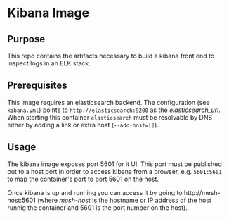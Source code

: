 # Kibana Image

## Purpose

This repo contains the artifacts necessary to build a kibana front end to inspect logs in an ELK stack.

## Prerequisites

This image requires an elasticsearch backend. The configuration (see `kibana.yml`) points to `http://elasticsearch:9200` as the *elasticsearch_url*. When starting this container `elasticsearch` must be resolvable by DNS either by adding a link or extra host (`--add-host=[]`).

## Usage

The kibana image exposes port 5601 for it UI. This port must be published out to a host port in order to access kibana from a browser, e.g. `5601:5601` to map the container's port to port 5601 on the host.

Once kibana is up and running you can access it by going to http://mesh-host:5601 (where *mesh-host* is the hostname or IP address of the host runnig the container and 5601 is the port number on the host).
